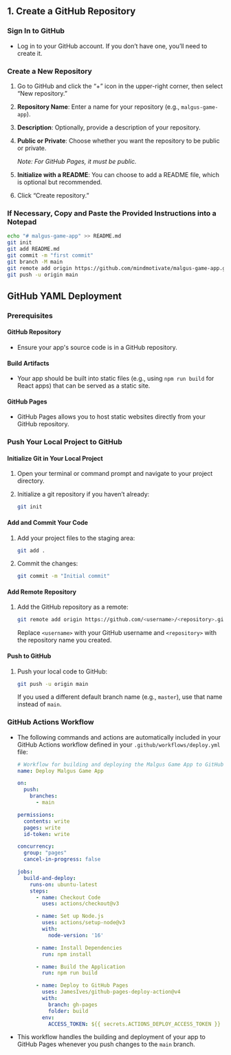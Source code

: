 ## 1. Create a GitHub Repository

### Sign In to GitHub

- Log in to your GitHub account. If you don’t have one, you’ll need to create it.

### Create a New Repository

1. Go to GitHub and click the “+” icon in the upper-right corner, then select “New repository.”
2. **Repository Name**: Enter a name for your repository (e.g., `malgus-game-app`).
3. **Description**: Optionally, provide a description of your repository.
4. **Public or Private**: Choose whether you want the repository to be public or private. 

   *Note: For GitHub Pages, it must be public.*

5. **Initialize with a README**: You can choose to add a README file, which is optional but recommended.

6. Click “Create repository.”

### If Necessary, Copy and Paste the Provided Instructions into a Notepad

```sh
echo "# malgus-game-app" >> README.md
git init
git add README.md
git commit -m "first commit"
git branch -M main
git remote add origin https://github.com/mindmotivate/malgus-game-app.git
git push -u origin main
```


## GitHub YAML Deployment

### Prerequisites

#### GitHub Repository

- Ensure your app's source code is in a GitHub repository.

#### Build Artifacts

- Your app should be built into static files (e.g., using `npm run build` for React apps) that can be served as a static site.

#### GitHub Pages

- GitHub Pages allows you to host static websites directly from your GitHub repository.

### Push Your Local Project to GitHub

#### Initialize Git in Your Local Project

1. Open your terminal or command prompt and navigate to your project directory.
2. Initialize a git repository if you haven’t already:

    ```bash
    git init
    ```

#### Add and Commit Your Code

1. Add your project files to the staging area:

    ```bash
    git add .
    ```

2. Commit the changes:

    ```bash
    git commit -m "Initial commit"
    ```

#### Add Remote Repository

1. Add the GitHub repository as a remote:

    ```bash
    git remote add origin https://github.com/<username>/<repository>.git
    ```

   Replace `<username>` with your GitHub username and `<repository>` with the repository name you created.

#### Push to GitHub

1. Push your local code to GitHub:

    ```bash
    git push -u origin main
    ```

   If you used a different default branch name (e.g., `master`), use that name instead of `main`.

### GitHub Actions Workflow

- The following commands and actions are automatically included in your GitHub Actions workflow defined in your `.github/workflows/deploy.yml` file:

    ```yaml
    # Workflow for building and deploying the Malgus Game App to GitHub Pages
    name: Deploy Malgus Game App

    on:
      push:
        branches:
          - main

    permissions:
      contents: write
      pages: write
      id-token: write

    concurrency:
      group: "pages"
      cancel-in-progress: false

    jobs:
      build-and-deploy:
        runs-on: ubuntu-latest
        steps:
          - name: Checkout Code
            uses: actions/checkout@v3

          - name: Set up Node.js
            uses: actions/setup-node@v3
            with:
              node-version: '16'

          - name: Install Dependencies
            run: npm install

          - name: Build the Application
            run: npm run build

          - name: Deploy to GitHub Pages
            uses: JamesIves/github-pages-deploy-action@v4
            with:
              branch: gh-pages
              folder: build
            env:
              ACCESS_TOKEN: ${{ secrets.ACTIONS_DEPLOY_ACCESS_TOKEN }}
    ```

- This workflow handles the building and deployment of your app to GitHub Pages whenever you push changes to the `main` branch.
